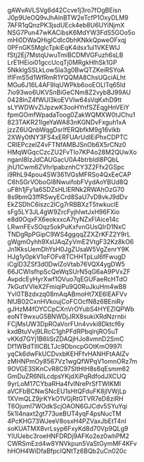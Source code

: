 gAWvAVLSVg6d42Ccve1j3ro7fOgBEisn
J0p9UeOQ9vJhAlnBTW2eTcfP1OxyDLM9
7AFR1qQnzPK3jsdUEck4eb8U6UYiNjmX
NSG7Pun47wKACibsK6MdYW3FdS5GOo5o
mHi0DWaQHigICdlc0bhKNkkQpweOFxqj
0PFnGK5MgIcTpkiEqK4dsx1ul1VKEWlJ
fStj2Ej7MstqUwuTmiBCDMVGFuzh6sLB
LrE1HEioi01gccUcqTj0MRgkHlhSk1GP
5NkklgSSLkLowSla3g0BwQTZKeiRSYoA
IfIFmS5d1WfRmR1YQQMA8ChsUQciALht
MGu6J16L4AF9lqUWPkb6ooEOLlTq65ld
7io93wo6UKVSnBiGeCNm8Z2vybBJ99AU
0428lnZ4fWUl3koEVVlw64sVqKxhD9tt
sLYWDWvZlJpzwK3ooHYnfSZEqgHnVEiY
fpmGOmfWpadaToog0ZakWQMXW0tJChu1
823TAKR21IgeYaWA83nKGNDvFxguh1xA
jzzZ6UQnbWqgDsrIfERQbfkM9g16vlkb
2XWy0tNY3FS4xERFUArUdIEiPhxCDPTC
CRlEPczelZ4vFTNfAMBJSnOb6X5rCNz0
HMqWGqcCzcZU2FvTIo7KP4o28M2QUwXo
nganI8IzJdCAUGacU0A4btrbldl8PQbL
jhU1Cwm6ZVhrlpabznhCY3Z2Ffx2GSpc
i9RhL94pou4SW361VGsMFRSo4QxEeCAP
C6hSGrVOboGl8NwuifobFVydAoYBUd8Q
uF8h1jFy1a6SDZsHLlERNk2RWAhOzG70
8s9bmQ3ffRSwyECrd8SaU7vD8vkJ9dDv
EkZSDhC6iszc2lCg7rRBBXzT5twkuclE
sFg5LY3JL4gW9ZrcFyjhIwtJxH96FXio
e8d0OqxFX6eokxxcA7tyNZxFlAice14c
LRwnFEvSOqz5okPuKxfvnGUsQIrD1NxC
TNDgRpPGipC9WS4ggqqZZXZrKFZ2Y9rL
gWgmOyhh9XsUAqZyVmE2VtgF32Kz8kO6
Jn1KksUemDhYsH0JgZUsaW5VgZenrY9K
HJg1y0pkV1oFOFv8TCHHTpLuI6fFwugD
iCglD3ZSf3d0DwlZoVtab76VQX4ygDW5
66JCWIsfhpScQeWqSUrN5qG6aA9PVxZF
AvpdcEyHyrXwf1OVuo7qEGUFaeRcHTdO
7kGutVVIeX2FmiqiPu9Q0RuJkuHm4wB8
YvI0TBzdxzq08mAqABmoHt7XE6lEAFVv
NfJB02CxnHVkoujCoFCOcfN8z6BEniRy
gJHzM4fOYCCpCXnVrOYubS4HYEZlQPWb
eoNT9wxuG5BNWDjJRX8sukiXRdNzrnbi
FCjMsUW3DpROaVorFUn4vvki8Dktcf6y
kxdBtuVvj9LRcC1ghPFdRPbqInjRO5uT
vKKd7GYj1B6liSrZDAQjHJo8vmnD2SmC
Df1WBdTIllCBLTJc9DbncpGOtKmO997I
yqCk6dwFkUCDvxbKEHFfvHANHFtAAIZv
zMHNPmOy8567Vz1wgQfWPqV1omnORz7m
9OVGE3SKnCvR8C97SltHtH8s6qEsmm62
GmDuZR6NILcdpsYKjdXiPqRdfodJXCUQ
9yrLoM17CYbaRHa4fvINrePrSfTWIKMI
aVCFbBCNwSNcEU1sHtQFduFK8jlVWjLp
1XVmQLZ9jrKYkO1VGjRtGTVR7eD8ziRH
T6Ojuml7WOdkScjOAON6GJCdv5SYuYqi
5k1I4naxt2gt773ueBUT4yqF4psNucTM
4PcKHG73WJeeV8osxH4PZVaxJbEtT4nI
soKUATMX8vrLsyp6FxyKd8d70Vp9QLg9
YlUUebc3roeHNFDRDj9AFKo2ez0whPM2
CWRSmEzd4w8YNVkpun5VaStGymMF4KFv
hHOH4WiDfaBfpcIQNtTz6BQb2uCn020c
